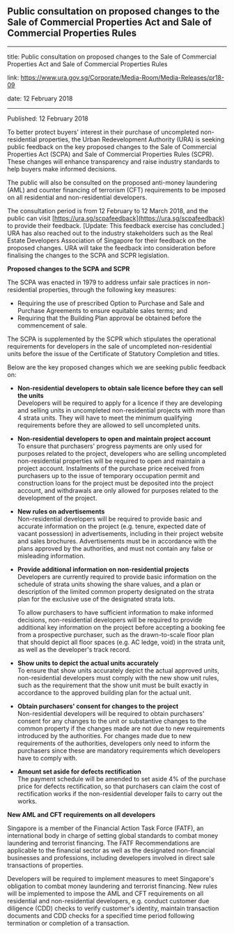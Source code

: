 ## Public consultation on proposed changes to the Sale of Commercial Properties Act and Sale of Commercial Properties Rules

---

title: Public consultation on proposed changes to the Sale of Commercial Properties Act and Sale of Commercial Properties Rules

link: https://www.ura.gov.sg/Corporate/Media-Room/Media-Releases/pr18-09

date: 12 February 2018

---

Published: 12 February 2018

To better protect buyers' interest in their purchase of uncompleted non-residential properties, the Urban Redevelopment Authority (URA) is seeking public feedback on the key proposed changes to the Sale of Commercial Properties Act (SCPA) and Sale of Commercial Properties Rules (SCPR). These changes will enhance transparency and raise industry standards to help buyers make informed decisions.

The public will also be consulted on the proposed anti-money laundering (AML) and counter financing of terrorism (CFT) requirements to be imposed on all residential and non-residential developers.

The consultation period is from 12 February to 12 March 2018, and the public can visit [https://ura.sg/scpafeedback](https://ura.sg/scpafeedback) to provide their feedback. \[Update: This feedback exercise has concluded.\] URA has also reached out to the industry stakeholders such as the Real Estate Developers Association of Singapore for their feedback on the proposed changes. URA will take the feedback into consideration before finalising the changes to the SCPA and SCPR legislation.

**Proposed changes to the SCPA and SCPR**

The SCPA was enacted in 1979 to address unfair sale practices in non-residential properties, through the following key measures:

- Requiring the use of prescribed Option to Purchase and Sale and Purchase Agreements to ensure equitable sales terms; and
- Requiring that the Building Plan approval be obtained before the commencement of sale.

The SCPA is supplemented by the SCPR which stipulates the operational requirements for developers in the sale of uncompleted non-residential units before the issue of the Certificate of Statutory Completion and titles.

Below are the key proposed changes which we are seeking public feedback on:

- **Non-residential developers to obtain sale licence before they can sell the units**  
  Developers will be required to apply for a licence if they are developing and selling units in uncompleted non-residential projects with more than 4 strata units. They will have to meet the minimum qualifying requirements before they are allowed to sell uncompleted units.

- **Non-residential developers to open and maintain project account**  
  To ensure that purchasers' progress payments are only used for purposes related to the project, developers who are selling uncompleted non-residential properties will be required to open and maintain a project account. Instalments of the purchase price received from purchasers up to the issue of temporary occupation permit and construction loans for the project must be deposited into the project account, and withdrawals are only allowed for purposes related to the development of the project.

- **New rules on advertisements**  
  Non-residential developers will be required to provide basic and accurate information on the project (e.g. tenure, expected date of vacant possession) in advertisements, including in their project website and sales brochures. Advertisements must be in accordance with the plans approved by the authorities, and must not contain any false or misleading information.

- **Provide additional information on non-residential projects**  
  Developers are currently required to provide basic information on the schedule of strata units showing the share values, and a plan or description of the limited common property designated on the strata plan for the exclusive use of the designated strata lots.

  To allow purchasers to have sufficient information to make informed decisions, non-residential developers will be required to provide additional key information on the project before accepting a booking fee from a prospective purchaser, such as the drawn-to-scale floor plan that should depict all floor spaces (e.g. AC ledge, void) in the strata unit, as well as the developer's track record.

- **Show units to depict the actual units accurately**  
  To ensure that show units accurately depict the actual approved units, non-residential developers must comply with the new show unit rules, such as the requirement that the show unit must be built exactly in accordance to the approved building plan for the actual unit.

- **Obtain purchasers' consent for changes to the project**  
  Non-residential developers will be required to obtain purchasers' consent for any changes to the unit or substantive changes to the common property if the changes made are not due to new requirements introduced by the authorities. For changes made due to new requirements of the authorities, developers only need to inform the purchasers since these are mandatory requirements which developers have to comply with.

- **Amount set aside for defects rectification**  
  The payment schedule will be amended to set aside 4% of the purchase price for defects rectification, so that purchasers can claim the cost of rectification works if the non-residential developer fails to carry out the works.

**New AML and CFT requirements on all developers**

Singapore is a member of the Financial Action Task Force (FATF), an international body in charge of setting global standards to combat money laundering and terrorist financing. The FATF Recommendations are applicable to the financial sector as well as the designated non-financial businesses and professions, including developers involved in direct sale transactions of properties.

Developers will be required to implement measures to meet Singapore's obligation to combat money laundering and terrorist financing. New rules will be implemented to impose the AML and CFT requirements on all residential and non-residential developers, e.g. conduct customer due diligence (CDD) checks to verify customer's identity, maintain transaction documents and CDD checks for a specified time period following termination or completion of a transaction.
